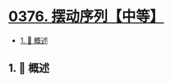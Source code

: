 # [0376. 摆动序列【中等】](https://github.com/Tdahuyou/TNotes.leetcode/tree/main/notes/0376.%20%E6%91%86%E5%8A%A8%E5%BA%8F%E5%88%97%E3%80%90%E4%B8%AD%E7%AD%89%E3%80%91)

<!-- region:toc -->

- [1. 📝 概述](#1--概述)

<!-- endregion:toc -->

## 1. 📝 概述
